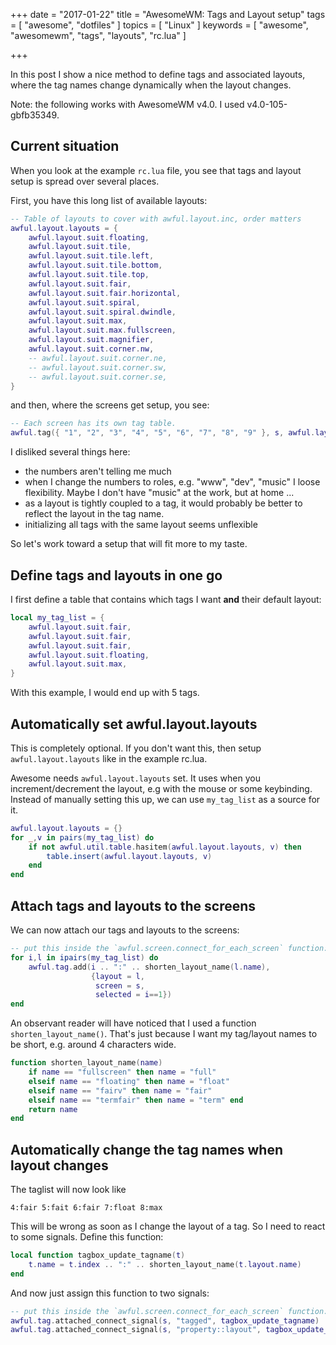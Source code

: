+++
date = "2017-01-22"
title = "AwesomeWM: Tags and Layout setup"
tags = [ "awesome", "dotfiles" ]
topics = [ "Linux" ]
keywords = [ "awesome", "awesomewm", "tags", "layouts", "rc.lua" ]

+++

In this post I show a nice method to define tags and associated
layouts, where the tag names change dynamically when the layout
changes.

<!--more-->

Note: the following works with AwesomeWM v4.0. I used v4.0-105-gbfb35349.


## Current situation

When you look at the example `rc.lua` file, you see that tags and layout setup
is spread over several places.

First, you have this long list of available layouts:

``` lua
-- Table of layouts to cover with awful.layout.inc, order matters
awful.layout.layouts = {
    awful.layout.suit.floating,
    awful.layout.suit.tile,
    awful.layout.suit.tile.left,
    awful.layout.suit.tile.bottom,
    awful.layout.suit.tile.top,
    awful.layout.suit.fair,
    awful.layout.suit.fair.horizontal,
    awful.layout.suit.spiral,
    awful.layout.suit.spiral.dwindle,
    awful.layout.suit.max,
    awful.layout.suit.max.fullscreen,
    awful.layout.suit.magnifier,
    awful.layout.suit.corner.nw,
    -- awful.layout.suit.corner.ne,
    -- awful.layout.suit.corner.sw,
    -- awful.layout.suit.corner.se,
}
```

and then, where the screens get setup, you see:

``` lua
-- Each screen has its own tag table.
awful.tag({ "1", "2", "3", "4", "5", "6", "7", "8", "9" }, s, awful.layout.layouts[1])
```

I disliked several things here:

- the numbers aren't telling me much
- when I change the numbers to roles, e.g. "www", "dev", "music" I
  loose flexibility. Maybe I don't have "music" at the work, but at
  home ...
- as a layout is tightly coupled to a tag, it would probably be better
  to reflect the layout in the tag name.
- initializing all tags with the same layout seems unflexible

So let's work toward a setup that will fit more to my taste.


## Define tags and layouts in one go

I first define a table that contains which tags I want **and** their
default layout:

``` lua
local my_tag_list = {
    awful.layout.suit.fair,
    awful.layout.suit.fair,
    awful.layout.suit.fair,
    awful.layout.suit.floating,
    awful.layout.suit.max,
}
```

With this example, I would end up with 5 tags.


## Automatically set awful.layout.layouts

This is completely optional. If you don't want this, then setup
`awful.layout.layouts` like in the example rc.lua.

Awesome needs `awful.layout.layouts` set. It uses when you
increment/decrement the layout, e.g with the mouse or some keybinding.
Instead of manually setting this up, we can use `my_tag_list` as a
source for it.

``` lua
awful.layout.layouts = {}
for _,v in pairs(my_tag_list) do
    if not awful.util.table.hasitem(awful.layout.layouts, v) then
        table.insert(awful.layout.layouts, v)
    end
end
```

## Attach tags and layouts to the screens

We can now attach our tags and layouts to the screens:

``` lua
-- put this inside the `awful.screen.connect_for_each_screen` function:
for i,l in ipairs(my_tag_list) do
    awful.tag.add(i .. ":" .. shorten_layout_name(l.name),
                  {layout = l,
                   screen = s,
                   selected = i==1})
end
```

An observant reader will have noticed that I used a function
`shorten_layout_name()`. That's just because I want my tag/layout
names to be short, e.g. around 4 characters wide.

``` lua
function shorten_layout_name(name)
    if name == "fullscreen" then name = "full"
    elseif name == "floating" then name = "float"
    elseif name == "fairv" then name = "fair"
    elseif name == "termfair" then name = "term" end
    return name
end
```

## Automatically change the tag names when layout changes

The taglist will now look like

``` text
4:fair 5:fait 6:fair 7:float 8:max
```
	
This will be wrong as soon as I change the layout of a tag. So I need
to react to some signals. Define this function:

``` lua
local function tagbox_update_tagname(t)    
    t.name = t.index .. ":" .. shorten_layout_name(t.layout.name)
end
```

And now just assign this function to two signals:

``` lua
-- put this inside the `awful.screen.connect_for_each_screen` function:
awful.tag.attached_connect_signal(s, "tagged", tagbox_update_tagname)
awful.tag.attached_connect_signal(s, "property::layout", tagbox_update_tagname)
```

